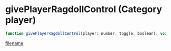 # givePlayerRagdollControl (Category player)

```js
function givePlayerRagdollControl(player: number, toggle: boolean): void
```

[filename](givePlayerRagdollControl_m.md ':include')